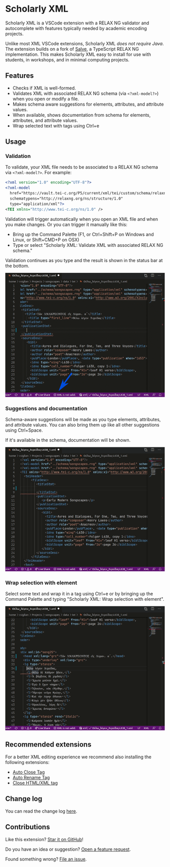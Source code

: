 # Scholarly XML

Scholarly XML is a VSCode extension with a RELAX NG validator and autocomplete with features typically needed by academic encoding projects.

Unlike most XML VSCode extensions, Scholarly XML _does not require Java_. The extension builds on a fork of [Salve](https://github.com/mangalam-research/salve), a TypeScript RELAX NG implementation. This makes Scholarly XML easy to install for use with students, in workshops, and in minimal computing projects.

## Features

* Checks if XML is well-formed.
* Validates XML with associated RELAX NG schema (via `<?xml-model?>`) when you open or modify a file.
* Makes schema aware suggestions for elements, attributes, and attribute values.
* When available, shows documentation from schema for elements, attributes, and attribute values.
* Wrap selected text with tags using Ctrl+e

## Usage

### Validation

To validate, your XML file needs to be associated to a RELAX NG schema via `<?xml-model?>`. For example:

```xml
<?xml version="1.0" encoding="UTF-8"?>
<?xml-model
  href="https://vault.tei-c.org/P5/current/xml/tei/custom/schema/relaxng/tei_all.rng"
  schematypens="http://relaxng.org/ns/structure/1.0"
  type="application/xml"?>
<TEI xmlns="http://www.tei-c.org/ns/1.0" />
```

Validation will trigger automatically when you open an XML file and when you make changes. Or you can trigger it manually like this:

* Bring up the Command Palette (F1, or Ctrl+Shift+P on Windows and Linux, or Shift+CMD+P on OSX)
* Type or select "Scholarly XML: Validate XML with associated RELAX NG schema."

Validation continues as you type and the result is shown in the status bar at the bottom.

![Demo showing validation on typing](images/rm-validate.gif)

### Suggestions and documentation

Schema-aware suggestions will be made as you type elements, attributes, and attribute values. You can also bring them up like all other suggestions using Ctrl+Space.

If it's available in the schema, documentation will be shown.

![Demo showing schema-aware suggestions](images/rm-suggestions.gif)

### Wrap selection with element

Select some text and wrap it in a tag using Ctrl+e or by bringing up the Command Palette and typing "Scholarly XML: Wrap selection with element".

![Demo showing wrapping text with element](images/rm-wrap.gif)

## Recommended extensions

For a better XML editing experience we recommend also installing the following extensions:

* [Auto Close Tag](https://marketplace.visualstudio.com/items?itemName=formulahendry.auto-close-tag)
* [Auto Rename Tag](https://marketplace.visualstudio.com/items?itemName=formulahendry.auto-rename-tag)
* [Close HTML/XML tag](https://marketplace.visualstudio.com/items?itemName=Compulim.compulim-vscode-closetag)

## Change log

You can read the change log [here](https://github.com/raffazizzi/vscode-sxml/blob/master/CHANGELOG.md).

## Contributions

Like this extension? [Star it on GitHub](https://github.com/raffazizzi/vscode-sxml/stargazers)!

Do you have an idea or suggestion? [Open a feature request](https://github.com/raffazizzi/vscode-sxml/issues).

Found something wrong? [File an issue](https://github.com/raffazizzi/vscode-sxml/issues).

